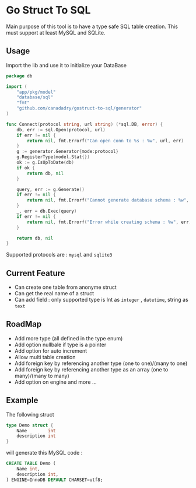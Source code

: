 # Go Struct To SQL 

Main purpose of this tool is to have a type safe SQL table creation.
This must support at least MySQL and SQLite. 


## Usage 

Import the lib and use it to initialize your DataBase

```go
package db

import (
	"app/pkg/model"
	"database/sql"
	"fmt"
	"github.com/canadadry/gostruct-to-sql/generator"
)

func Connect(protocol string, url string) (*sql.DB, error) {
	db, err := sql.Open(protocol, url)
	if err != nil {
		return nil, fmt.Errorf("Can open conn to %s : %w", url, err)
	}
	g := generator.Generator{mode:protocol}
	g.RegisterType(model.Stat{})
	ok := g.IsUpToDate(db)
	if ok {
		return db, nil
	}

	query, err := g.Generate()
	if err != nil {
		return nil, fmt.Errorf("Cannot generate database schema : %w", err)
	}
	_, err = db.Exec(query)
	if err != nil {
		return nil, fmt.Errorf("Error while creating schema : %w", err)
	}

	return db, nil
}

```

Supported protocols are : `mysql` and `sqlite3`

## Current Feature

 - Can create one table from anonyme struct
 - Can get the real name of a struct
 - Can add field : only supported type is Int as `integer` , `datetime`, string as `text`

## RoadMap

 - Add more type (all defined in the type enum)
 - Add option nullbale if type is a pointer 
 - Add option for auto increment
 - Allow multi table creation
 - Add foreign key by referencing another type (one to one)/(many to one)
 - Add foreign key by referencing another type as an array (one to many)/(many to many)
 - Add option on engine and more ...

## Example 


The following struct 

```go
type Demo struct {
	Name        int
	description int
}
```

will generate this MySQL code : 
```sql
CREATE TABLE Demo (
	Name int,
	description int,
) ENGINE=InnoDB DEFAULT CHARSET=utf8;
```



